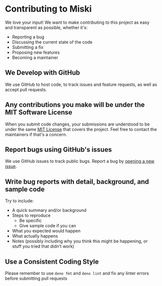 # Contributing to Miski

We love your input! We want to make contributing to this project as easy and
transparent as possible, whether it's:

- Reporting a bug
- Discussing the current state of the code
- Submitting a fix
- Proposing new features
- Becoming a maintainer

## We Develop with GitHub

We use GitHub to host code, to track issues and feature requests, as well as
accept pull requests.

## Any contributions you make will be under the MIT Software License

When you submit code changes, your submissions are understood to be under the
same [MIT License](http://choosealicense.com/licenses/mit/) that covers the
project. Feel free to contact the maintainers if that's a concern.

## Report bugs using GitHub's issues

We use GitHub issues to track public bugs. Report a bug by
[opening a new issue](https://github.com/phughesmcr/miski/issues).

## Write bug reports with detail, background, and sample code

Try to include:

- A quick summary and/or background
- Steps to reproduce
  - Be specific
  - Give sample code if you can
- What you expected would happen
- What actually happens
- Notes (possibly including why you think this might be happening, or stuff you
  tried that didn't work)

## Use a Consistent Coding Style

Please remember to use `deno fmt` and `deno lint` and fix any linter errors
before submitting pull requests

